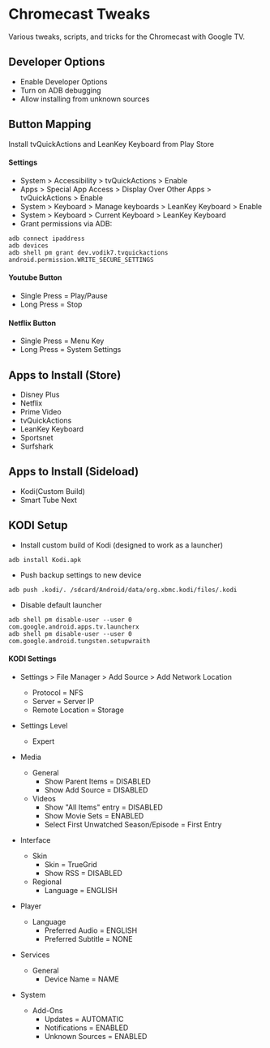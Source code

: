 # Chromecast Tweaks

Various tweaks, scripts, and tricks for the Chromecast with Google TV.

## Developer Options

- Enable Developer Options
- Turn on ADB debugging
- Allow installing from unknown sources

## Button Mapping
Install tvQuickActions and LeanKey Keyboard from Play Store

#### Settings
- System > Accessibility > tvQuickActions > Enable
- Apps > Special App Access > Display Over Other Apps > tvQuickActions > Enable
- System > Keyboard > Manage keyboards > LeanKey Keyboard > Enable
- System > Keyboard > Current Keyboard > LeanKey Keyboard
- Grant permissions via ADB:
```
adb connect ipaddress
adb devices
adb shell pm grant dev.vodik7.tvquickactions android.permission.WRITE_SECURE_SETTINGS
```

#### Youtube Button
- Single Press = Play/Pause
- Long Press = Stop

#### Netflix Button
- Single Press = Menu Key
- Long Press = System Settings

## Apps to Install (Store)

- Disney Plus
- Netflix
- Prime Video
- tvQuickActions
- LeanKey Keyboard
- Sportsnet
- Surfshark

## Apps to Install (Sideload)

- Kodi(Custom Build)
- Smart Tube Next

## KODI Setup
- Install custom build of Kodi (designed to work as a launcher)
```
adb install Kodi.apk
```
- Push backup settings to new device
```
adb push .kodi/. /sdcard/Android/data/org.xbmc.kodi/files/.kodi
```
- Disable default launcher
```
adb shell pm disable-user --user 0 com.google.android.apps.tv.launcherx
adb shell pm disable-user --user 0 com.google.android.tungsten.setupwraith
```

#### KODI Settings
- Settings > File Manager > Add Source > Add Network Location
  - Protocol = NFS
  - Server = Server IP
  - Remote Location = Storage

- Settings Level
  - Expert
- Media
  - General
    - Show Parent Items = DISABLED
    - Show Add Source = DISABLED
  - Videos
    - Show "All Items" entry = DISABLED
    - Show Movie Sets = ENABLED
    - Select First Unwatched Season/Episode = First Entry
- Interface
  - Skin
    - Skin = TrueGrid
    - Show RSS = DISABLED
  - Regional
    - Language = ENGLISH 
- Player
  - Language
    - Preferred Audio = ENGLISH
    - Preferred Subtitle = NONE
- Services
  - General
    - Device Name = NAME
- System
  - Add-Ons
    - Updates = AUTOMATIC
    - Notifications = ENABLED
    - Unknown Sources = ENABLED
